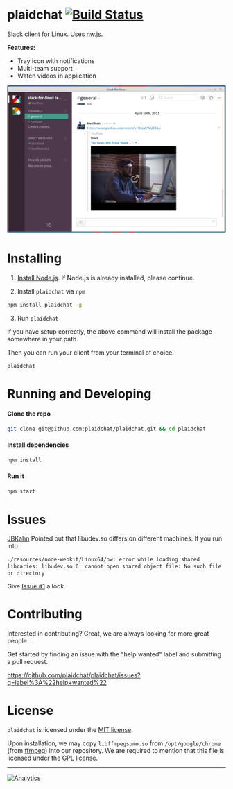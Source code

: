 plaidchat [![Build Status](https://travis-ci.org/plaidchat/plaidchat.svg?branch=master)](https://travis-ci.org/plaidchat/plaidchat)
=============

Slack client for Linux. Uses [nw.js][].

**Features:**

- Tray icon with notifications
- Multi-team support
- Watch videos in application

![Screenshot](docs/screenshot.png)

[nw.js]: https://github.com/nwjs/nw.js

Installing
==========

1) [Install Node.js](http://nodejs.org/download/). If Node.js is already installed, please continue.

2) Install `plaidchat` via `npm`

```bash
npm install plaidchat -g
```

3) Run `plaidchat`

If you have setup correctly, the above command will install the package
somewhere in your path.

Then you can run your client from your terminal of choice.

```bash
plaidchat
```

Running and Developing
======================

#### Clone the repo

```bash
git clone git@github.com:plaidchat/plaidchat.git && cd plaidchat
```

#### Install dependencies

```bash
npm install
```

#### Run it

```bash
npm start
```

Issues
======
[JBKahn](https://github.com/JBKahn) Pointed out that libudev.so differs on different
machines. If you run into

```
./resources/node-webkit/Linux64/nw: error while loading shared libraries: libudev.so.0: cannot open shared object file: No such file or directory
```

Give [Issue #1](https://github.com/plaidchat/plaidchat/issues/1) a look.

Contributing
============
Interested in contributing? Great, we are always looking for more great people.

Get started by finding an issue with the "help wanted" label and submitting a pull request.

https://github.com/plaidchat/plaidchat/issues?q=label%3A%22help+wanted%22

License
=======
`plaidchat` is licensed under the [MIT license][].

Upon installation, we may copy `libffmpegsumo.so` from `/opt/google/chrome` (from [ffmpeg][]) into our repository. We are required to mention that this file is licensed under the [GPL license][ffmpeg-license].

[MIT License]: LICENSE
[ffmpeg]: http://ffmpeg.org/
[ffmpeg-license]: docs/ffmpeg-license.txt

------------

[![Analytics](https://ga-beacon.appspot.com/UA-63524506-1/slack-for-linux/read-me)](https://github.com/igrigorik/ga-beacon)
